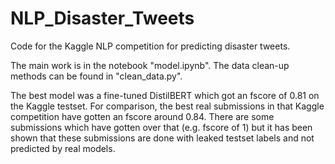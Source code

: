 # NLP_Disaster_Tweets
Code for the Kaggle NLP competition for predicting disaster tweets.

The main work is in the notebook "model.ipynb". The data clean-up methods can be found in "clean_data.py".

The best model was a fine-tuned DistilBERT which got an fscore of 0.81 on the Kaggle testset. For comparison, the best real submissions in that Kaggle competition have gotten an fscore around 0.84. There are some submissions which have gotten over that (e.g. fscore of 1) but it has been shown that these submissions are done with leaked testset labels and not predicted by real models.
